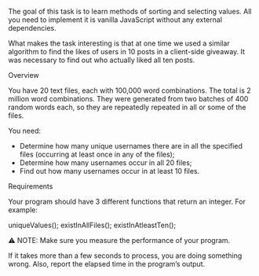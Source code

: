 The goal of this task is to learn methods of sorting and selecting values. All you need to implement it is vanilla JavaScript without any external dependencies.

What makes the task interesting is that at one time we used a similar algorithm to find the likes of users in 10 posts in a client-side giveaway. It was necessary to find out who actually liked all ten posts.

Overview

You have 20 text files, each with 100,000 word combinations. The total is 2 million word combinations. They were generated from two batches of 400 random words each, so they are repeatedly repeated in all or some of the files.

You need:

- Determine how many unique usernames there are in all the specified files (occurring at least once in any of the files);
- Determine how many usernames occur in all 20 files;
- Find out how many usernames occur in at least 10 files.

Requirements

Your program should have 3 different functions that return an integer. For example:

uniqueValues();
existInAllFiles();
existInAtleastTen();

⚠️ NOTE: Make sure you measure the performance of your program.

If it takes more than a few seconds to process, you are doing something wrong. Also, report the elapsed time in the program’s output.
